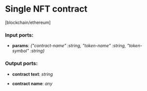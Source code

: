 # Single NFT contract

[blockchain/ethereum]

### Input ports:

* __params__: _{"contract-name" :string, "token-name" :string, "token-symbol" :string}_



### Output ports:

* __contract text__: _string_



* __contract name__: _any_



